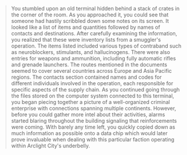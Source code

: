 > You stumbled upon an old terminal hidden behind a stack of crates in the corner of the room. As you approached it, you could see that someone had hastily scribbled down some notes on its screen. It looked like a list of items and quantities followed by names of contacts and destinations.
> After carefully examining the information, you realized that these were inventory lists from a smuggler's operation. The items listed included various types of contraband such as neuroblockers, stimulants, and hallucinogens. There were also entries for weapons and ammunition, including fully automatic rifles and grenade launchers.
> The routes mentioned in the documents seemed to cover several countries across Europe and Asia Pacific regions. The contacts section contained names and codes for different individuals involved in the operation, each responsible for specific aspects of the supply chain.
> As you continued going through the files stored on the computer system connected to this terminal, you began piecing together a picture of a well-organized criminal enterprise with connections spanning multiple continents. However, before you could gather more intel about their activities, alarms started blaring throughout the building signaling that reinforcements were coming.
> With barely any time left, you quickly copied down as much information as possible onto a data chip which would later prove invaluable when dealing with this particular faction operating within Arclight City's underbelly.
